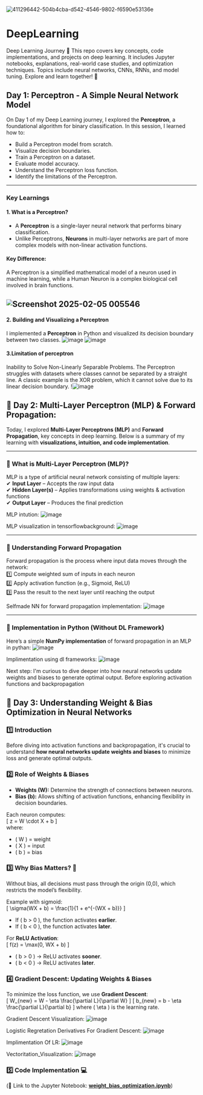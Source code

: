 ![411296442-504b4cba-d542-4546-9802-f6590e53136e](https://github.com/user-attachments/assets/f07e2161-0a0a-473e-a5c2-cc2249fc9380)





# DeepLearning
Deep Learning Journey 🚀 This repo covers key concepts, code implementations, and projects on deep learning. It includes Jupyter notebooks, explanations, real-world case studies, and optimization techniques. Topics include neural networks, CNNs, RNNs, and model tuning. Explore and learn together! 🚀
## Day 1: Perceptron - A Simple Neural Network Model
On Day 1 of my Deep Learning journey, I explored the **Perceptron**, a foundational algorithm for binary classification. In this session, I learned how to:

- Build a Perceptron model from scratch.
- Visualize decision boundaries.
- Train a Perceptron on a dataset.
- Evaluate model accuracy.
- Understand the Perceptron loss function.
- Identify the limitations of the Perceptron.

---

### Key Learnings

#### 1. What is a Perceptron?
- A **Perceptron** is a single-layer neural network that performs binary classification.
- Unlike Perceptrons, **Neurons** in multi-layer networks are part of more complex models with non-linear activation functions.

#### Key Difference:
A Perceptron is a simplified mathematical model of a neuron used in machine learning, while a Human Neuron is a complex biological cell involved in brain functions.

![Screenshot 2025-02-05 005546](https://github.com/user-attachments/assets/6b4653ff-476e-4019-8f76-6a5128fb44c5)
---
#### 2. Building and Visualizing a Perceptron
I implemented a **Perceptron** in Python and visualized its decision boundary between two classes.
![image](https://github.com/user-attachments/assets/5d8a4a5c-cd6c-4b1f-9f94-54bedbc220b6)
![image](https://github.com/user-attachments/assets/b16f620c-8a1e-4b56-ad33-00183b60b7f3)

#### 3.Limitation of perceptron
Inability to Solve Non-Linearly Separable Problems. The Perceptron struggles with datasets where classes cannot be separated by a straight line. A classic example is the XOR problem, which it cannot solve due to its linear decision boundary. 
!![image](https://github.com/user-attachments/assets/e8e57bf7-6078-4f2c-8eac-9da87b173cfb)




## 🚀 Day 2: Multi-Layer Perceptron (MLP) & Forward Propagation:

Today, I explored **Multi-Layer Perceptrons (MLP)** and **Forward Propagation**, key concepts in deep learning. Below is a summary of my learning with **visualizations, intuition, and code implementation**.  

---

### 📌 What is Multi-Layer Perceptron (MLP)?  
MLP is a type of artificial neural network consisting of multiple layers:  
✔ **Input Layer** – Accepts the raw input data  
✔ **Hidden Layer(s)** – Applies transformations using weights & activation functions  
✔ **Output Layer** – Produces the final prediction  

MLP intution:
![image](https://github.com/user-attachments/assets/80bd9c1d-3b8b-45ec-b1d4-332057d34b1f)

MLP visualization in tensorflowbackground:
![image](https://github.com/user-attachments/assets/570624b1-ae35-42c1-b3c0-5873c3682666)



---

### 🔁 Understanding Forward Propagation  
Forward propagation is the process where input data moves through the network:  
1️⃣ Compute weighted sum of inputs in each neuron  
2️⃣ Apply activation function (e.g., Sigmoid, ReLU)  
3️⃣ Pass the result to the next layer until reaching the output  

Selfmade NN for forward propagation implementation:
![image](https://github.com/user-attachments/assets/a9728eb0-7252-4547-a9be-e4979463c06c)


---

### 📝 Implementation in Python (Without DL Framework)  
Here’s a simple **NumPy implementation** of forward propagation in an MLP in pythan:
![image](https://github.com/user-attachments/assets/854d3865-5021-4e33-9ca8-cb80bf2efbd4)

Implimentation using dl frameworks:
![image](https://github.com/user-attachments/assets/cf395147-5e39-488d-8d35-c444ecbdbf8f)

Next step: I'm curious to dive deeper into how neural networks update weights and biases to generate optimal output. Before exploring activation functions and backpropagation



## 🚀 Day 3: Understanding Weight & Bias Optimization in Neural Networks  

### 1️⃣ Introduction  
Before diving into activation functions and backpropagation, it's crucial to understand **how neural networks update weights and biases** to minimize loss and generate optimal outputs.  

### 2️⃣ Role of Weights & Biases  
- **Weights (W):** Determine the strength of connections between neurons.  
- **Bias (b):** Allows shifting of activation functions, enhancing flexibility in decision boundaries.  

Each neuron computes:  
\[
z = W \cdot X + b
\]  
where:  
- \( W \) = weight  
- \( X \) = input  
- \( b \) = bias  

### 3️⃣ Why Bias Matters? 🤔  
Without bias, all decisions must pass through the origin (0,0), which restricts the model’s flexibility.  

Example with sigmoid:  
\[
\sigma(WX + b) = \frac{1}{1 + e^{-(WX + b)}}
\]  
- If \( b > 0 \), the function activates **earlier**.  
- If \( b < 0 \), the function activates **later**.  

For **ReLU Activation**:  
\[
f(z) = \max(0, WX + b)
\]  
- \( b > 0 \) → ReLU activates **sooner**.  
- \( b < 0 \) → ReLU activates **later**.  

  

### 4️⃣ Gradient Descent: Updating Weights & Biases  
To minimize the loss function, we use **Gradient Descent**:  
\[
W_{new} = W - \eta \frac{\partial L}{\partial W}
\]
\[
b_{new} = b - \eta \frac{\partial L}{\partial b}
\]
where \( \eta \) is the learning rate. 

Gradient Descent Visualization:
![image](https://github.com/user-attachments/assets/032efe7e-bb0a-4ce6-9969-f0fb5dcfb6e6)

Logistic Regretation Derivatives For Gradient Descent:
![image](https://github.com/user-attachments/assets/4e7bd5bb-6d31-42a7-87ff-17f8498f2a5c)

Implimentation Of LR:
![image](https://github.com/user-attachments/assets/0795c333-9f48-4151-835c-f559a028371a)

Vectoritation_Visualization:
![image](https://github.com/user-attachments/assets/d9d4ffa6-5ef5-49be-bf75-ec45e847de05)





### 5️⃣ Code Implementation 💻  
(📂 Link to the Jupyter Notebook: **[weight_bias_optimization.ipynb](./weight_bias_optimization.ipynb)**)  











